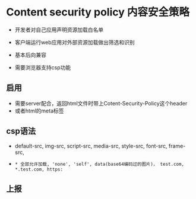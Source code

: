 # Content security policy 内容安全策略

- 开发者对自己应用声明资源加载白名单
- 客户端运行web应用对外部资源加载做出筛选和识别

- 基本后向兼容
- 需要浏览器支持csp功能

## 启用

- 需要server配合，返回html文件时带上Cotent-Security-Policy这个header
- 或者html的meta标签

## csp语法

- default-src, img-src, script-src, media-src, style-src, font-src, frame-src,

- `* 全部允许加载, 'none', 'self', data(base64编码过的图片)， test.com, *.test.com, https:`

## 上报
